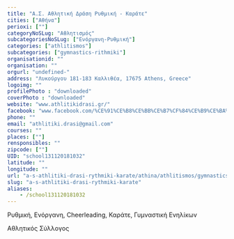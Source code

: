 ```yaml
---
title: "Α.Σ. Αθλητική Δράση Ρυθμική - Καράτε"
cities: ["Αθήνα"]
perioxi: [""]
categoryNoSLug: "Αθλητισμός"
subcategoriesNoSLug: ["Ενόργανη-Ρυθμική"]
categories: ["athlitismos"]
subcategories: ["gymnastics-rithmiki"]
organisationid: ""
organisation: ""
orgurl: "undefined-"
address: "Λυκούργου 181-183 Καλλιθέα, 17675 Athens, Greece"
logoimg: ""
profilePhoto : "downloaded"
coverPhoto : "downloaded"
website: "www.athlitikidrasi.gr/"
facebook: "www.facebook.com/%CE%91%CE%B8%CE%BB%CE%B7%CF%84%CE%B9%CE%BA%CE%AE-%CE%94%CF%81%CE%AC%CF%83%CE%B7-%CE%9A%CE%B1%CE%BB%CE%BB%CE%B9%CE%B8%CE%AD%CE%B1%CF%82-%CE%A1%CF%85%CE%B8%CE%BC%CE%B9%CE%BA%CE%AE-Karate-179542308727149/"
phone: ""
email: "athlitiki.drasi@gmail.com"
courses: ""
places: [""]
rensponsibles: ""
zipcode: [""]
UID: "school131120181032"
latitude: ""
longitude: ""
url: "a-s-athlitiki-drasi-rythmiki-karate/athina/athlitismos/gymnastics-rithmiki"
slug: "a-s-athlitiki-drasi-rythmiki-karate"
aliases:
    - /school131120181032
---
```



Ρυθμική, Ενόργανη, Cheerleading, Καράτε, Γυμναστική Ενηλίκων

Αθλητικός Σύλλογος